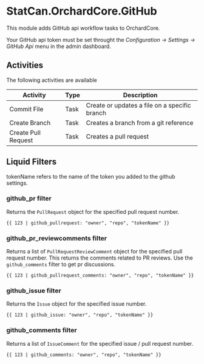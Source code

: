 # StatCan.OrchardCore.GitHub

This module adds GitHub api workflow tasks to OrchardCore.

Your GitHub api token must be set throught the _Configuration -> Settings -> GitHub Api_ menu in the admin dashboard.

## Activities

The following activities are available

| Activity | Type | Description |
| -------- | ---- | ----------- |
| Commit File | Task | Create or updates a file on a specific branch |
| Create Branch | Task | Creates a branch from a git reference |
| Create Pull Request | Task | Creates a pull request |


## Liquid Filters

tokenName refers to the name of the token you added to the github settings.

### github_pr filter

Returns the `PullRequest` object for the specified pull request number.

```liquid
{{ 123 | github_pullrequest: "owner", "repo", "tokenName" }}
```

### github_pr_reviewcomments filter

Returns a list of `PullRequestReviewComment` object for the specified pull request number.
This returns the comments related to PR reviews. Use the `github_comments` filter to get pr discussions.

```liquid
{{ 123 | github_pullrequest_comments: "owner", "repo", "tokenName" }}
```

### github_issue filter

Returns the `Issue` object for the specified issue number.

```liquid
{{ 123 | github_issue: "owner", "repo", "tokenName" }}
```

### github_comments filter

Returns a list of `IssueComment` for the specified issue / pull request number.

```liquid
{{ 123 | github_comments: "owner", "repo", "tokenName" }}
```

